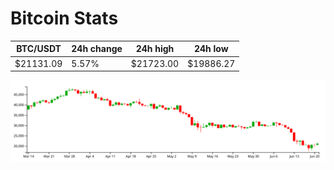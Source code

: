 # Bitcoin Stats

BTC/USDT|24h change|24h high|24h low|
|---|---|---|---|
|$21131.09|5.57%|$21723.00|$19886.27|

<img src="./chart.svg">
